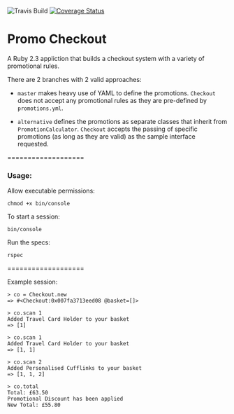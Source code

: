 ![Travis Build](https://travis-ci.org/benhawker/promo.svg?branch=master)
[![Coverage Status](https://coveralls.io/repos/benhawker/promo/badge.svg?branch=master&service=github)](https://coveralls.io/github/benhawker/promo?branch=master)


# Promo Checkout

A Ruby 2.3 appliction that builds a checkout system with a variety of promotional rules.

There are 2 branches with 2 valid approaches:

- `master` makes heavy use of YAML to define the promotions. `Checkout` does not accept any promotional rules as they are pre-defined by `promotions.yml`.

- `alternative` defines the promotions as separate classes that inherit from `PromotionCalculator`. `Checkout` accepts the passing of specific promotions (as long as they are valid) as the sample interface requested.

===================

### Usage:

Allow executable permissions:

```
chmod +x bin/console
```

To start a session:

```
bin/console
```


Run the specs:
```
rspec
```

===================

Example session:

```
> co = Checkout.new
=> #<Checkout:0x007fa3713eed08 @basket=[]>

> co.scan 1
Added Travel Card Holder to your basket
=> [1]

> co.scan 1
Added Travel Card Holder to your basket
=> [1, 1]

> co.scan 2
Added Personalised Cufflinks to your basket
=> [1, 1, 2]

> co.total
Total: £63.50
Promotional Discount has been applied
New Total: £55.80
```

